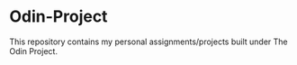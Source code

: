 # Odin-Project
This repository contains my personal assignments/projects built under The Odin Project.
